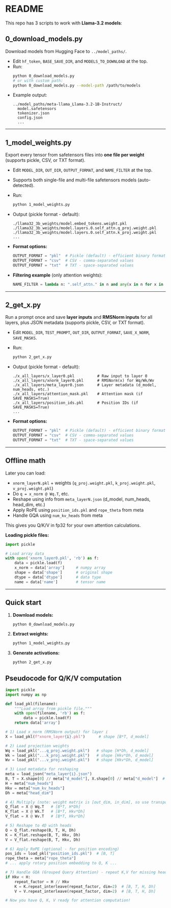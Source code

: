 
# README

This repo has 3 scripts to work with **Llama-3.2 models**:

## 0_download_models.py
Download models from Hugging Face to `../model_paths/`.

- Edit `hf_token`, `BASE_SAVE_DIR`, and `MODELS_TO_DOWNLOAD` at the top.
- Run:
  ```bash
  python 0_download_models.py
  # or with custom path:
  python 0_download_models.py --model-path /path/to/models
  ```

* Example output:

  ```
  ../model_paths/meta-llama_Llama-3.2-1B-Instruct/
    model.safetensors
    tokenizer.json
    config.json
    ...
  ```

---

## 1\_model\_weights.py

Export every tensor from safetensors files into **one file per weight** (supports pickle, CSV, or TXT format).

* Edit `MODEL_DIR`, `OUT_DIR`, `OUTPUT_FORMAT`, and `NAME_FILTER` at the top.
* Supports both single-file and multi-file safetensors models (auto-detected).
* Run:

  ```bash
  python 1_model_weights.py
  ```
* Output (pickle format - default):

  ```
  ./llama32_3b_weights/model.embed_tokens.weight.pkl
  ./llama32_3b_weights/model.layers.0.self_attn.q_proj.weight.pkl
  ./llama32_3b_weights/model.layers.0.self_attn.k_proj.weight.pkl
  ...
  ```

* **Format options:**
  ```python
  OUTPUT_FORMAT = "pkl"  # Pickle (default) - efficient binary format with metadata
  OUTPUT_FORMAT = "csv"  # CSV - comma-separated values
  OUTPUT_FORMAT = "txt"  # TXT - space-separated values
  ```

* **Filtering example** (only attention weights):
  ```python
  NAME_FILTER = lambda n: ".self_attn." in n and any(x in n for x in [".q_proj.", ".k_proj.", ".v_proj.", ".o_proj."])
  ```

---

## 2\_get\_x.py

Run a prompt once and save **layer inputs** and **RMSNorm inputs** for all layers, plus JSON metadata (supports pickle, CSV, or TXT format).

* Edit `MODEL_DIR`, `TEST_PROMPT`, `OUT_DIR`, `OUTPUT_FORMAT`, `SAVE_X_NORM`, `SAVE_MASKS`.
* Run:

  ```bash
  python 2_get_x.py
  ```
* Output (pickle format - default):

  ```
  ./x_all_layers/x_layer0.pkl          # Raw input to layer 0
  ./x_all_layers/xnorm_layer0.pkl      # RMSNorm(x) for Wq/Wk/Wv
  ./x_all_layers/meta_layer0.json      # Layer metadata (d_model, num_heads, etc.)
  ./x_all_layers/attention_mask.pkl    # Attention mask (if SAVE_MASKS=True)
  ./x_all_layers/position_ids.pkl      # Position IDs (if SAVE_MASKS=True)
  ...
  ```

* **Format options:**
  ```python
  OUTPUT_FORMAT = "pkl"  # Pickle (default) - efficient binary format with metadata
  OUTPUT_FORMAT = "csv"  # CSV - comma-separated values
  OUTPUT_FORMAT = "txt"  # TXT - space-separated values
  ```

---

## Offline math

Later you can load:

* `xnorm_layerN.pkl` + weights (`q_proj.weight.pkl`, `k_proj.weight.pkl`, `v_proj.weight.pkl`)
* Do `q = x_norm @ Wq.T`, etc.
* Reshape using info from `meta_layerN.json` (d_model, num_heads, head_dim, etc.)
* Apply RoPE using `position_ids.pkl` and `rope_theta` from meta
* Handle GQA using `num_kv_heads` from meta

This gives you Q/K/V in fp32 for your own attention calculations.

**Loading pickle files:**
```python
import pickle

# Load array data
with open('xnorm_layer0.pkl', 'rb') as f:
    data = pickle.load(f)
    x_norm = data['array']     # numpy array
    shape = data['shape']      # original shape
    dtype = data['dtype']      # data type
    name = data['name']        # tensor name
```

---

## Quick start

1. **Download models:**
   ```bash
   python 0_download_models.py
   ```

2. **Extract weights:**
   ```bash
   python 1_model_weights.py
   ```

3. **Generate activations:**
   ```bash
   python 2_get_x.py
   ```

## Pseudocode for Q/K/V computation

```python
import pickle
import numpy as np

def load_pkl(filename):
    """Load array from pickle file."""
    with open(filename, 'rb') as f:
        data = pickle.load(f)
    return data['array']

# 1) Load x_norm (RMSNorm output) for layer i
X = load_pkl(f"xnorm_layer{i}.pkl")      # shape [B*T, d_model]

# 2) Load projection weights
Wq = load_pkl("...q_proj.weight.pkl")   # shape [H*Dh, d_model]
Wk = load_pkl("...k_proj.weight.pkl")   # shape [Hkv*Dh, d_model]
Wv = load_pkl("...v_proj.weight.pkl")   # shape [Hkv*Dh, d_model]

# 3) Load metadata for reshaping
meta = load_json("meta_layer{i}.json")
B, T = X.shape[0] // meta["d_model"], X.shape[0] // meta["d_model"]  # infer from X
H = meta["num_heads"]
Hkv = meta["num_kv_heads"] 
Dh = meta["head_dim"]

# 4) Multiply (note: weight matrix is [out_dim, in_dim], so use transpose)
Q_flat = X @ Wq.T   # [B*T, H*Dh]
K_flat = X @ Wk.T   # [B*T, Hkv*Dh]
V_flat = X @ Wv.T   # [B*T, Hkv*Dh]

# 5) Reshape to 4D with heads
Q = Q_flat.reshape(B, T, H, Dh)
K = K_flat.reshape(B, T, Hkv, Dh)
V = V_flat.reshape(B, T, Hkv, Dh)

# 6) Apply RoPE (optional - for position encoding)
pos_ids = load_pkl("position_ids.pkl")  # [B, T]
rope_theta = meta["rope_theta"]
# ... apply rotary position embedding to Q, K ...

# 7) Handle GQA (Grouped Query Attention) - repeat K,V for missing heads
if Hkv < H:
    repeat_factor = H // Hkv
    K = K.repeat_interleave(repeat_factor, dim=2)  # [B, T, H, Dh]
    V = V.repeat_interleave(repeat_factor, dim=2)  # [B, T, H, Dh]

# Now you have Q, K, V ready for attention computation!
```
